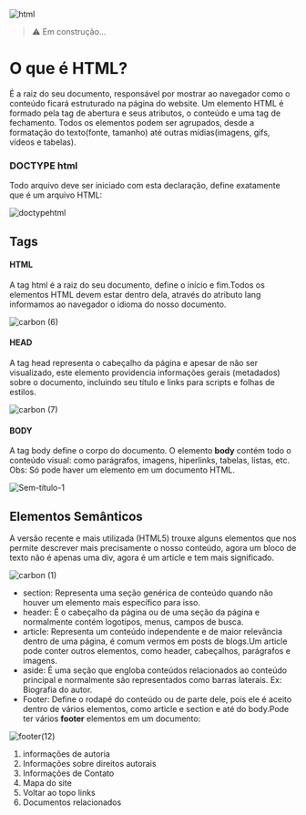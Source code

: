 ![html](https://user-images.githubusercontent.com/104774341/175793311-be45b411-da9a-45b1-bf44-1702637e41a1.png)

> ⚠️ Em construção...

# O que é HTML?
É a raiz do seu documento, responsável por mostrar ao navegador como o conteúdo ficará estruturado na página do website. 
Um elemento HTML é formado pela tag de abertura e seus atributos, o conteúdo e uma tag de fechamento. Todos os elementos podem ser agrupados, desde a formatação do texto(fonte, tamanho) até outras mídias(imagens, gifs, vídeos e tabelas).


 ### DOCTYPE html
 
 Todo arquivo deve ser iniciado com esta declaração, define exatamente que é um arquivo HTML:

![doctypehtml](https://user-images.githubusercontent.com/104774341/175943310-016e1eb0-0183-4a4a-8e01-49c1fe74ce89.png)


## Tags

#### HTML
A tag html é a raiz do seu documento, define o início e fim.Todos os elementos HTML devem estar dentro dela, através do atributo lang informamos ao navegador o idioma do nosso documento.


![carbon (6)](https://user-images.githubusercontent.com/104774341/175945337-7173baff-222b-4a28-ab2a-a3b21a2fda27.png)

#### HEAD
A tag head representa o cabeçalho da página e apesar de não ser visualizado, este elemento providencia informações gerais (metadados) sobre o documento, incluindo seu título e links para scripts e folhas de estilos.


![carbon (7)](https://user-images.githubusercontent.com/104774341/175947445-aa81731a-89fc-4802-ac2c-3ce6ea3e95dd.png)

#### BODY
A tag body define o corpo do documento.
O elemento **body** contém todo o conteúdo visual: como parágrafos, imagens, hiperlinks, tabelas, listas, etc.
Obs: Só pode haver um <body> elemento em um documento HTML.
 
 ![Sem-título-1](https://user-images.githubusercontent.com/104774341/175953392-54ec4724-8b19-4db5-94b2-3ca8b4210776.jpg)

 
## Elementos Semânticos
 A versão recente e mais utilizada (HTML5) trouxe alguns elementos que nos permite descrever mais precisamente o nosso conteúdo, agora um bloco de texto não é apenas uma div, agora é um article e tem mais significado.
 
 ![carbon (1)](https://user-images.githubusercontent.com/104774341/175957453-267640e3-4a20-446f-aa96-20acf6bdf3d2.png)

  * section: Representa uma seção genérica de conteúdo quando não houver um elemento mais específico para isso.
  * header: É o cabeçalho da página ou de uma seção da página e normalmente contém logotipos, menus, campos de busca.
  * article: Representa um conteúdo independente e de maior relevância dentro de uma página, é comum vermos em posts de blogs.Um article pode conter outros elementos, como header, cabeçalhos, parágrafos e imagens.
  * aside: É uma seção que engloba conteúdos relacionados ao conteúdo principal e normalmente são representados como barras laterais. Ex: Biografia do autor.
  * Footer: Define o rodapé do conteúdo ou de parte dele, pois ele é aceito dentro de vários elementos, como article e section e até do body.Pode ter vários **footer** elementos em um documento: 
 
 ![footer(12)](https://user-images.githubusercontent.com/104774341/175966573-ec850301-5b1e-4847-bc19-cc72cb227300.jpg)

  1. informações de autoria
  2. Informações sobre direitos autorais
  3. Informações de Contato
  4. Mapa do site
  5. Voltar ao topo links
  6. Documentos relacionados
 
 
 
